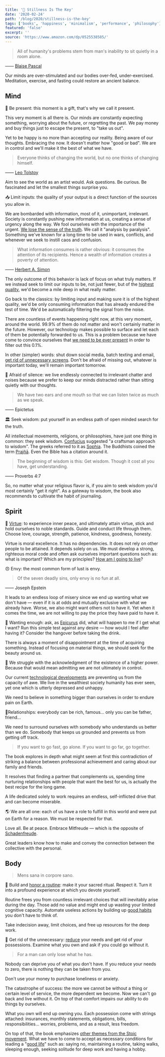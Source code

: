 ```yaml
---
title: '📖 Stillness Is The Key'
date: '2020-02-24'
path: '/blog/2020/stillness-is-the-key'
tags: ['books', 'happiness', 'minimalism', 'performance', 'philosophy']
featured: 'false'
excerpt: ''
source: 'https://www.amazon.com/dp/0525538585/'
---
```


> All of humanity's problems stem from man's inability to sit quietly in a room alone.

—— [Blaise Pascal](https://en.wikipedia.org/wiki/Blaise_Pascal)

Our minds are over-stimulated and our bodies over-fed, under-exercised. Meditation, exercise, and fasting could restore an ancient balance.

## Mind

🧘 Be present: this moment is a gift, that's why we call it present.

This very moment is all there is. Our minds are constantly expecting something, worrying about the future, or regretting the past. We pay money and buy things just to escape the present, to "take us out".

Yet to be happy is no more than accepting our reality. Being aware of our thoughts. Embracing the now. It doesn't matter how "good or bad". We are in control and we'll make it the best of what we have.

> Everyone thinks of changing the world, but no one thinks of changing himself.

—— [Leo Tolstoy](https://en.wikipedia.org/wiki/Leo_Tolstoy)

Aim to see the world as an artist would. Ask questions. Be curious. Be fascinated and let the smallest things surprise you.

📥 Limit inputs: the quality of your output is a direct function of the sources you allow in.

We are bombarded with information, most of it, unimportant, irrelevant. Society is constantly pushing new information at us, creating a sense of urgency along the way. We fool ourselves with the importance of the urgent. [We lose the sense of the truth](/blog/2019/attention-deprived). We call it "analysis by paralysis". Something we've known for a long time to be used in wars, conflicts, and whenever we seek to instill caos and confusion.

> What information consumes is rather obvious: it consumes the attention of its recipients. Hence a wealth of information creates a poverty of attention.

—— [Herbert A. Simon](https://en.wikipedia.org/wiki/Herbert_A._Simon)

The only outcome of this behavior is lack of focus on what truly matters. If we instead seek to limit our inputs to be, not just fewer, but of the [highest quality](https://en.wikipedia.org/wiki/Lindy_effect), we'd become a mile deep in what really matter.

Go back to the classics: by limiting input and making sure it is of the highest quality, we'd be only consuming information that has already endured the test of time. We'd be automatically filtering the signal from the noise.

There are countless of events happening right now, at this very moment, around the world. 99.9% of them do not matter and won't certainly matter in the future. However, our technology makes possible to surface and let each of them be potentially forwarded to us. This is a problem because we have come to convince ourselves that [we need to be ever present](/blog/2016/little-hacks) in order to filter out this 0.1%.

In other (simpler) words: shut down social media, batch texting and email, [get rid of unnecessary screens](/blog/2019/leapfrogging-the-phone). Don't be afraid of missing out, whatever is important today, we'll remain important tomorrow.

🤫 Afraid of silence: we live endlessly connected to irrelevant chatter and noises because we prefer to keep our minds distracted rather than sitting quietly with our thoughts.

> We have two ears and one mouth so that we can listen twice as much as we speak.

—— Epictetus

🏛️ Seek wisdom: put yourself in an endless path of open minded search for the truth.

All intellectual movements, religions, or philosophies, have just one thing in common: they seek wisdom. [Confucius](https://en.wikipedia.org/wiki/Confucius) suggested "a craftsman approach to wisdom". The greeks referred to it as [Sophia](<https://en.wikipedia.org/wiki/Sophia_(wisdom)>). The Buddhists coined the term [Prajñā](<https://en.wikipedia.org/wiki/Prajñā_(Buddhism)>). Even the Bible has a citation around it.

> The beginning of wisdom is this: Get wisdom. Though it cost all you have, get understanding.

—— Proverbs 4:7

So, no matter what your religious flavor is, if you aim to seek wisdom you'd most certainly "get it right". As a gateway to wisdom, the book also recommends to cultivate the habit of journaling.

## Spirit

🌟 [Virtue](https://en.wikipedia.org/wiki/Virtue): to experience inner peace, and ultimately attain virtue, stick and hold ourselves to noble standards. Guide and conduct life through them. Choose love, courage, strength, patience, kindness, goodness, honesty.

Virtue is moral excellence. It has no dependencies. It does not rely on other people to be attained. It depends solely on us. We must develop a strong, righteous moral code and often ask ourselves important questions such as: what is important? Which are my principles? [How am I going to live](/blog/2017/guide-to-the-good-life)?

😠 Envy: the most common form of lust is envy.

> Of the seven deadly sins, only envy is no fun at all.

—— Joseph Epstein

It leads to an endless loop of misery since we end up wanting what we don't have — even if it is at odds and mutually exclusive with what we already have. Worse, we also might want others not to have it. Yet when it comes the time, we are not willing to pay the price they have paid to have it.

🎁 Wanting enough: ask, as [Epicurus](https://en.wikipedia.org/wiki/Epicurus) did, what will happen to me if I get what I want? Run this simple test against any desire — how would I feel after having it? Consider the hangover before taking the drink.

There is always a moment of disappointment at the time of acquiring something. Instead of focusing on material things, we should seek for the beauty around us.

🔋 We struggle with the acknowledgment of the existence of a higher power. Because that would mean admitting we are not ultimately in control.

Our current [technological developments](/blog/2019/road-to-dystopia) are preventing us from the capacity of awe. We live in the wealthiest society humanity has ever seen, yet one which is utterly depressed and unhappy.

We need to believe in something bigger than ourselves in order to endure pain on Earth.

👫Relationships: everybody can be rich, famous... only you can be father, friend...

We need to surround ourselves with somebody who understands us better than we do. Somebody that keeps us grounded and prevents us from getting off track.

> If you want to go fast, go alone. If you want to go far, go together.

The book explores in depth what might seem at first this contradiction of striking a balance between professional achievement and caring about our family and friends.

It resolves that finding a partner that complements us, spending time nurturing relationships with people that want the best for us, is actually the best recipe for the long game.

A life dedicated solely to work requires an endless, self-inflicted drive that and can become miserable.

🌎 We are all one: each of us have a role to fulfill in this world and were put on Earth for a reason. We must be respected for that.

Love all. Be at peace. Embrace Mitfreude — which is the opposite of [Schadenfreude](https://en.wikipedia.org/wiki/Schadenfreude).

Great leaders know how to make and convey the connection between the collective with the personal.

## Body

> Mens sana in corpore sano.

🔁 Build and [honor a routine](/blog/2018/better-than-before): make it your sacred ritual. Respect it. Turn it into a profound experience at which you devote yourself.

Routine frees you from countless irrelevant choices that will inevitably arise during the day. Those add no value and might end up wasting your limited cognitive capacity. Automate useless actions by building up [good habits](/blog/2019/atomic-habits) you don't have to think of.

Take indecision away, limit choices, and free up resources for the deep work.

💍 Get rid of the unnecessary: [reduce](/blog/2016/the-laws-of-simplicity) your needs and get rid of your possessions. Examine what you own and ask if you could go without it.

> For a man can only lose what he has.

Nobody can deprive you of what you don't have. If you reduce your needs to zero, there is nothing they can be taken from you.

Don't use your money to purchase loneliness or anxiety.

The catastrophe of success: the more we cannot be without a thing or certain level of service, the more dependent we become. Now we can't go back and live without it. On top of that comfort impairs our ability to do things by ourselves.

What you own will end up owning you. Each possession come with strings attached: insurances, monthly statements, obligations, bills, responsibilities... worries, problems, and as a result, less freedom.

On top of that, the book emphasizes [other themes from the Stoic movement](/blog/2017/the-obstacle-is-the-way). What we have to come to accept as necessary conditions for leading a "[good life](/blog/2017/guide-to-the-good-life)" such as: saying no, maintaining a routine, taking walks, sleeping enough, seeking solitude for deep work and having a hobby.
